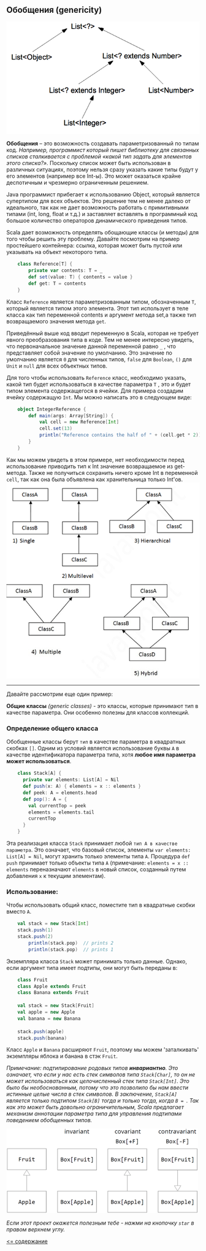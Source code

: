 ## Обобщения (genericity)

![alt text](https://github.com/steklopod/Functions/blob/master/src/main/resources/images/genericity.png "Обобщения")

**Обобщения** – это возможность создавать параметризованный по типам код. 
_Например, программист который пишет библиотеку для связанных списков сталкивается с проблемой «какой тип задать для 
элементов этого списка?»._ Поскольку список может быть использован в различных ситуациях, поэтому нельзя сразу указать 
какие типы будут у его элементов (например все Int-ы). Это может оказаться крайне деспотичным и чрезмерно ограниченным решением.

Java программист прибегает к использованию Object, который является супертипом для всех объектов. 
Это решение тем не менее далеко от идеального, так как не дает возможность работать с примитивными типами 
(int, long, float и т.д.) и заставляет вставлять в программный код большое количество операторов динамического приведения типов.

Scala дает возможность определять обощающие классы (и методы) для того чтобы решить эту проблему. Давайте посмотрим на 
пример простейшего контейнера: ссылка, которая может быть пустой или указывать на объект некоторого типа.

<!-- code -->
```scala
    class Reference[T] {
        private var contents: T = _
        def set(value: T) { contents = value }
        def get: T = contents
    }
```
Класс `Referencе` является параметризованным типом, обозначенным `T`, который является типом этого элемента. 
Этот тип использует в теле класса как тип переменной contents и аргумент метода set,а также тип возвращаемого значения метода `get`.

Приведённый выше код вводит переменную в Scala, которая не требует явного преобразования типа в коде. 
Тем не менее интересно увидеть, что первоначальное значение данной переменной равно `_` , что представляет собой значение 
по умолчанию. Это значение по умолчанию является `0` для численных типов, `false` для `Boolean`, `()` для `Unit` и `null`
 для всех объектных типов.

Для того чтобы использовать `Reference` класс, необходимо указать, какой тип будет использоваться в качестве параметра `T`
, это и будет типом элемента содержащегося в ячейки. Для примера создадим ячейку содержащую `Int`. Мы можно написать 
это в следующем виде:

<!-- code -->
```scala
    object IntegerReference {
        def main(args: Array[String]) {
            val cell = new Reference[Int]
            cell.set(13)
            println("Reference contains the half of " + (cell.get * 2))
        }
    }
```

Как мы можем увидеть в этом примере, нет необходимости перед использование приводить тип к 
Int значение возвращаемое из get-метода. Также не получиться сохранить ничего кроме Int в переменной `cell`, так как 
она была объявлена как хранительница только Int'ов.
![alt text](https://github.com/steklopod/Functions/blob/master/src/main/resources/images/scala-inheritance2.png "scala-inheritance")

___

Давайте рассмотрим еще один пример:

**Общие классы** _(generic classes)_ - это классы, которые принимают тип в качестве параметра. Они особенно полезны для классов коллекций.

### Определение общего класса

Обобщенные классы берут `тип` в качестве параметра в квадратных скобках `[]`. Одним из условий является использование 
буквы `A` в качестве идентификатора параметра типа, хотя **любое имя параметра может использоваться**.

<!-- code -->
```scala
    class Stack[A] {
      private var elements: List[A] = Nil
      def push(x: A) { elements = x :: elements }
      def peek: A = elements.head
      def pop(): A = {
        val currentTop = peek
        elements = elements.tail
        currentTop
      }
    }
```

Эта реализация класса `Stack` принимает любой `тип A в качестве параметра`. Это означает, 
что базовый список, элементы `var elements: List[A] = Nil`, могут хранить только элементы типа `A`. Процедура 
`def push` принимает только объекты типа `A` (примечание: `elements = x :: elements` переназначают `elements` в новый 
список, созданный путем добавления `x` к текущим элементам). 

### Использование:

Чтобы использовать общий класс, поместите тип в квадратные скобки вместо `A`.

<!-- code -->
```scala
    val stack = new Stack[Int]
    stack.push(1)
    stack.push(2)
        println(stack.pop)  // prints 2
        println(stack.pop)  // prints 1
```

Экземпляра класса `Stack` может принимать только данные. Однако, если аргумент типа имеет подтипы, они могут быть переданы в:

<!-- code -->
```scala
    class Fruit
    class Apple extends Fruit
    class Banana extends Fruit
    
    val stack = new Stack[Fruit]
    val apple = new Apple
    val banana = new Banana
    
    stack.push(apple)
    stack.push(banana)
```

Класс `Apple` и `Banana` расширяют `Fruit`, поэтому мы можем 'заталкивать' экземпляры яблока и банана в стэк `Fruit`.

_Примечание: подтипирование родовых типов **инвариантно**. Это означает, что если у нас есть стек символов 
типа `Stack[Char]`, то он не может использоваться как целочисленный стек типа `Stack[Int]`. Это было бы необоснованным, 
потому что это позволило бы нам ввести истинные целые числа в стек символов. В заключение, `Stack[A]` является только 
подтипом `Stack[B]` тогда и только тогда, когда `B = `. Так как это может быть довольно ограничительным,
 Scala предлагает механизм аннотации параметра типа для управления подтипами поведением  обобщенных типов._

![alt text](https://github.com/steklopod/Functions/blob/master/src/main/resources/images/covariance.png "scala-inheritance")

_Если этот проект окажется полезным тебе - нажми на кнопочку `star` в правом верхнем углу._

[<= содержание](https://github.com/steklopod/Functions/blob/master/readme.md)